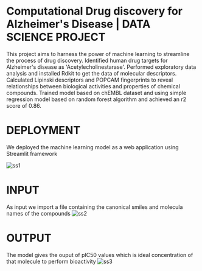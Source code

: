 # Computational Drug discovery for Alzheimer's Disease | DATA SCIENCE PROJECT
This project aims to harness the power of machine learning to streamline the process of drug discovery.
Identified human drug targets for Alzheimer's disease as 'Acetylecholinestarase'. Performed exploratory data analysis and installed Rdkit to get the data of molecular descriptors.
Calculated Lipinski descriptors and POPCAM fingerprints to reveal relationships between biological activities and properties of chemical compounds.
Trained model based on chEMBL dataset and using simple regression model based on random forest algorithm and achieved an r2 score of 0.86.


# DEPLOYMENT
We deployed the machine learning model as a web application using Streamlit framework

![ss1](https://github.com/user-attachments/assets/fc63b6c8-ef3e-4051-bdf7-aff425a69a07)

# INPUT

As input we import a file containing the canonical smiles and molecula names of the compounds
![ss2](https://github.com/user-attachments/assets/08d6f4ce-5037-45e2-bd23-5788ef905937)

# OUTPUT

The model gives the ouput of  pIC50 values which is ideal concentration of that molecule to perform bioactivity
![ss3](https://github.com/user-attachments/assets/2e862579-d79d-4508-ab17-99171f13d1e4)



